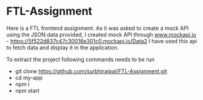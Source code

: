 # FTL-Assignment

Here is a FTL frontend assignment.
As it was asked to create a mock API using the JSON data provided, I created mock API through www.mockapi.io - https://5f522d837c47c30016e301c0.mockapi.io/Data2
I have used this api to fetch data and display it in the application.

To extract the project following commands needs to be run

- git clone https://github.com/surbhirajpal/FTL-Assignment.git
- cd my-app
- npm i
- npm start


